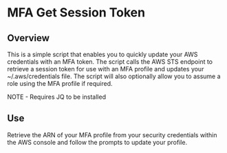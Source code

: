 # MFA Get Session Token

## Overview

This is a simple script that enables you to quickly update your AWS credentials with an MFA token. The script calls the AWS STS endpoint to retrieve a session token for use with an MFA profile and updates your ~/.aws/credentials file. The script will also optionally allow you to assume a role using the MFA profile if required.

NOTE - Requires JQ to be installed

## Use

Retrieve the ARN of your MFA profile from your security credentials within the AWS console and follow the prompts to update your profile. 
